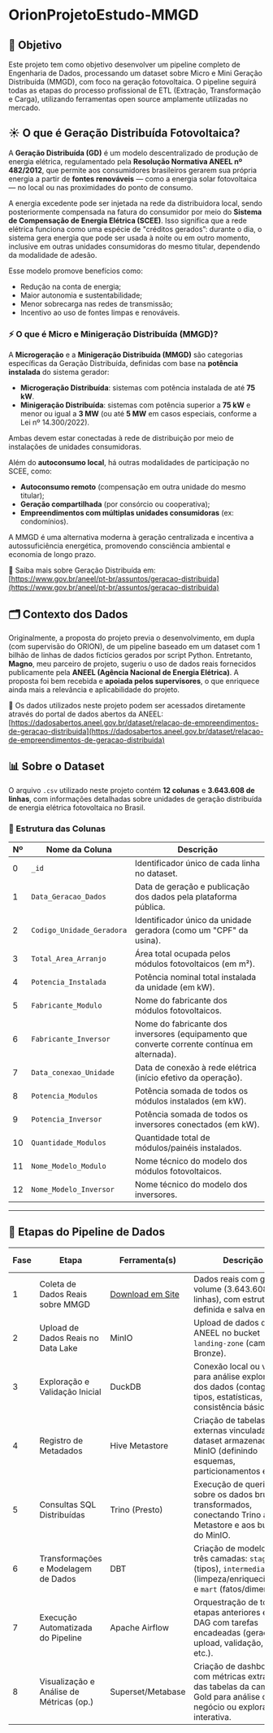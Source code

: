 # OrionProjetoEstudo-MMGD

## 🎯 Objetivo

Este projeto tem como objetivo desenvolver um pipeline completo de Engenharia de Dados, processando um dataset sobre Micro e Mini Geração Distribuída (MMGD), com foco na geração fotovoltaica. O pipeline seguirá todas as etapas do processo profissional de ETL (Extração, Transformação e Carga), utilizando ferramentas open source amplamente utilizadas no mercado.

## ☀️ O que é Geração Distribuída Fotovoltaica?

A **Geração Distribuída (GD)** é um modelo descentralizado de produção de energia elétrica, regulamentado pela **Resolução Normativa ANEEL nº 482/2012**, que permite aos consumidores brasileiros gerarem sua própria energia a partir de **fontes renováveis** — como a energia solar fotovoltaica — no local ou nas proximidades do ponto de consumo. 

A energia excedente pode ser injetada na rede da distribuidora local, sendo posteriormente compensada na fatura do consumidor por meio do **Sistema de Compensação de Energia Elétrica (SCEE)**. Isso significa que a rede elétrica funciona como uma espécie de "créditos gerados”: durante o dia, o sistema gera energia que pode ser usada à noite ou em outro momento, inclusive em outras unidades consumidoras do mesmo titular, dependendo da modalidade de adesão.

Esse modelo promove benefícios como:
- Redução na conta de energia;
- Maior autonomia e sustentabilidade;
- Menor sobrecarga nas redes de transmissão;
- Incentivo ao uso de fontes limpas e renováveis.

### ⚡ O que é Micro e Minigeração Distribuída (MMGD)?

A **Microgeração** e a **Minigeração Distribuída (MMGD)** são categorias específicas da Geração Distribuída, definidas com base na **potência instalada** do sistema gerador:

- **Microgeração Distribuída**: sistemas com potência instalada de até **75 kW**.
- **Minigeração Distribuída**: sistemas com potência superior a **75 kW** e menor ou igual a **3 MW** (ou até **5 MW** em casos especiais, conforme a Lei nº 14.300/2022).

Ambas devem estar conectadas à rede de distribuição por meio de instalações de unidades consumidoras.

Além do **autoconsumo local**, há outras modalidades de participação no SCEE, como:
- **Autoconsumo remoto** (compensação em outra unidade do mesmo titular);
- **Geração compartilhada** (por consórcio ou cooperativa);
- **Empreendimentos com múltiplas unidades consumidoras** (ex: condomínios).

A MMGD é uma alternativa moderna à geração centralizada e incentiva a autossuficiência energética, promovendo consciência ambiental e economia de longo prazo.

🔗 Saiba mais sobre Geração Distribuída em:  
[https://www.gov.br/aneel/pt-br/assuntos/geracao-distribuida](https://www.gov.br/aneel/pt-br/assuntos/geracao-distribuida)

## 🗂️ Contexto dos Dados

Originalmente, a proposta do projeto previa o desenvolvimento, em dupla (com supervisão do ORION), de um pipeline baseado em um dataset com 1 bilhão de linhas de dados fictícios gerados por script Python. Entretanto, **Magno**, meu parceiro de projeto, sugeriu o uso de dados reais fornecidos publicamente pela **ANEEL (Agência Nacional de Energia Elétrica)**. A proposta foi bem recebida e **apoiada pelos supervisores**, o que enriquece ainda mais a relevância e aplicabilidade do projeto.

🔗 Os dados utilizados neste projeto podem ser acessados diretamente através do portal de dados abertos da ANEEL:  
[https://dadosabertos.aneel.gov.br/dataset/relacao-de-empreendimentos-de-geracao-distribuida](https://dadosabertos.aneel.gov.br/dataset/relacao-de-empreendimentos-de-geracao-distribuida)

## 📊 Sobre o Dataset

O arquivo `.csv` utilizado neste projeto contém **12 colunas** e **3.643.608 de linhas**, com informações detalhadas sobre unidades de geração distribuída de energia elétrica fotovoltaica no Brasil.

### 📁 Estrutura das Colunas

| Nº | Nome da Coluna              | Descrição                                                                                  |
|----|-----------------------------|--------------------------------------------------------------------------------------------|
| 0  | `_id`                       | Identificador único de cada linha no dataset.                                              |
| 1  | `Data_Geracao_Dados`        | Data de geração e publicação dos dados pela plataforma pública.                           |
| 2  | `Codigo_Unidade_Geradora`   | Identificador único da unidade geradora (como um "CPF" da usina).                         |
| 3  | `Total_Area_Arranjo`        | Área total ocupada pelos módulos fotovoltaicos (em m²).                                   |
| 4  | `Potencia_Instalada`        | Potência nominal total instalada da unidade (em kW).                                      |
| 5  | `Fabricante_Modulo`         | Nome do fabricante dos módulos fotovoltaicos.                                             |
| 6  | `Fabricante_Inversor`       | Nome do fabricante dos inversores (equipamento que converte corrente contínua em alternada). |
| 7  | `Data_conexao_Unidade`      | Data de conexão à rede elétrica (início efetivo da operação).                             |
| 8  | `Potencia_Modulos`          | Potência somada de todos os módulos instalados (em kW).                                   |
| 9  | `Potencia_Inversor`         | Potência somada de todos os inversores conectados (em kW).                                |
| 10 | `Quantidade_Modulos`        | Quantidade total de módulos/painéis instalados.                                           |
| 11 | `Nome_Modelo_Modulo`        | Nome técnico do modelo dos módulos fotovoltaicos.                                         |
| 12 | `Nome_Modelo_Inversor`      | Nome técnico do modelo dos inversores.                                                    |

---

## 🔄 Etapas do Pipeline de Dados

| Fase | Etapa                                    | Ferramenta(s)                       | Descrição                                                                                                                                             | Status Atual   |
|------|------------------------------------------|-------------------------------------|-------------------------------------------------------------------------------------------------------------------------------------------------------|----------------|
| 1    | Coleta de Dados Reais sobre MMGD         | [Download em Site](https://dadosabertos.aneel.gov.br/dataset/relacao-de-empreendimentos-de-geracao-distribuida) | Dados reais com grande volume (3.643.608 linhas), com estrutura definida e salva em `.csv`.                                                          | ✅ Feito       |
| 2    | Upload de Dados Reais no Data Lake       | MinIO                               | Upload de dados da ANEEL no bucket `landing-zone` (camada Bronze).                                                                                    | ✅ Feito       |
| 3    | Exploração e Validação Inicial           | DuckDB                              | Conexão local ou via S3 para análise exploratória dos dados (contagem, tipos, estatísticas, consistência básica).                                     | 🔄 Em andamento |
| 4    | Registro de Metadados                    | Hive Metastore                      | Criação de tabelas externas vinculadas ao dataset armazenado no MinIO (definindo esquemas, particionamentos etc).                                     | ⚠ Não iniciada |
| 5    | Consultas SQL Distribuídas               | Trino (Presto)                      | Execução de queries sobre os dados brutos e transformados, conectando Trino ao Hive Metastore e aos buckets do MinIO.                                 | ⚠ Não iniciada |
| 6    | Transformações e Modelagem de Dados      | DBT                                 | Criação de modelos em três camadas: `staging` (tipos), `intermediate` (limpeza/enriquecimento) e `mart` (fatos/dimensões).                            | ⚠ Não iniciada |
| 7    | Execução Automatizada do Pipeline        | Apache Airflow                      | Orquestração de todas as etapas anteriores em um DAG com tarefas encadeadas (geração, upload, validação, DBT etc.).                                   | ⚠ Não iniciada |
| 8    | Visualização e Análise de Métricas (op.) | Superset/Metabase                   | Criação de dashboards com métricas extraídas das tabelas da camada Gold para análise de negócio ou exploração interativa.                             | ⚠ Não iniciada |
